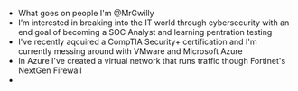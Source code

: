 - What goes on people I'm @MrGwilly
- I’m interested in breaking into the IT world through cybersecurity with an end goal of becoming a SOC Analyst and learning pentration testing
- I've recently aqcuired a CompTIA Security+ certification and I'm currently messing around with VMware and Microsoft Azure
- In Azure I've created a virtual network that runs traffic though Fortinet's NextGen Firewall
- 


<!---
MrGwilly/MrGwilly is a ✨ special ✨ repository because its `README.md` (this file) appears on your GitHub profile.
You can click the Preview link to take a look at your changes.
--->
